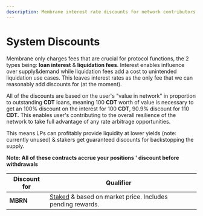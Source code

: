 ```yaml
---
description: Membrane interest rate discounts for network contributors
---
```


# System Discounts

Membrane only charges fees that are crucial for protocol functions, the 2 types being: **loan interest** & **liquidation fees**. Interest enables influence over supply\&demand while liquidation fees add a cost to unintended liquidation use cases. This leaves interest rates as the only fee that we can reasonably add discounts for (at the moment).

All of the discounts are based on the user's "value in network" in proportion to outstanding **CDT** loans, meaning 100 **CDT** worth of value is necessary to get an 100% discount on the interest for 100 **CDT**, 90.9% discount for 110 **CDT.** This enables user's contributing to the overall resilience of the network to take full advantage of any rate arbitrage opportunities.

This means LPs can profitably provide liquidity at lower yields (note: currently unused) & stakers get guaranteed discounts for backstopping the supply.

**Note: All of these contracts accrue your positions ' discount before withdrawals**

<table><thead><tr><th>Discount for</th><th>Qualifier</th><th data-hidden></th></tr></thead><tbody><tr><td><strong>MBRN</strong></td><td><a href="../smart-contracts/staking.md">Staked</a> &#x26; based on market price. Includes pending rewards.</td><td></td></tr></tbody></table>

